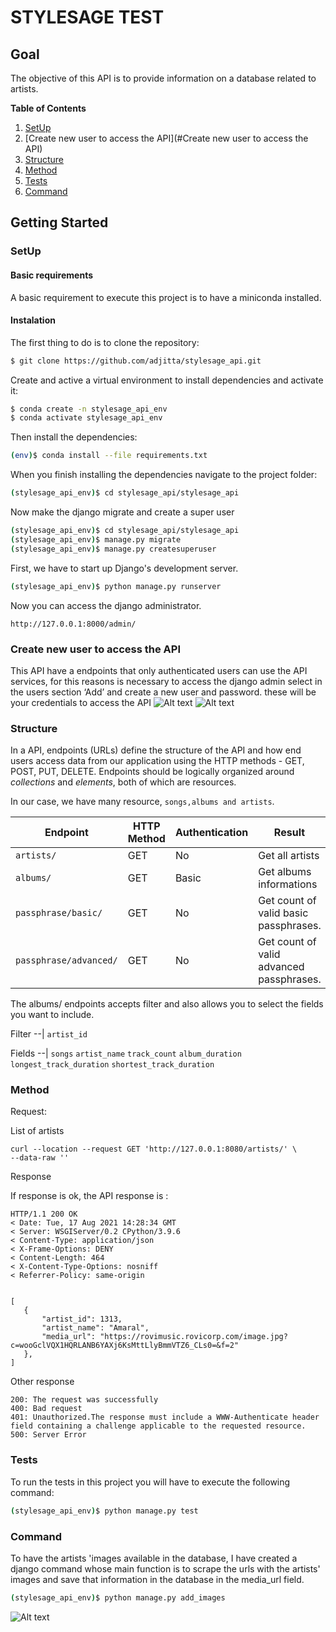 # STYLESAGE TEST

## Goal
The objective of this API is to provide information on a database related to artists.

**Table of Contents**

1. [SetUp](#SetUp)
2. [Create new user to access the API](#Create new user to access the API)
3. [Structure](#Structure)
4. [Method](#Method)
5. [Tests](#Tests)
6. [Command](#Tests)
   
## Getting Started

### SetUp

#### Basic requirements
A basic requirement to execute this project is to have a miniconda installed.

#### Instalation
The first thing to do is to clone the repository:
```sh
$ git clone https://github.com/adjitta/stylesage_api.git
```
Create and active a virtual environment to install dependencies and activate it:
```sh
$ conda create -n stylesage_api_env
$ conda activate stylesage_api_env
```
Then install the dependencies:
```sh
(env)$ conda install --file requirements.txt
```  
When you finish installing the dependencies navigate to the project folder: 
```sh
(stylesage_api_env)$ cd stylesage_api/stylesage_api
``` 
Now make the django migrate and create a super user
```sh
(stylesage_api_env)$ cd stylesage_api/stylesage_api
(stylesage_api_env)$ manage.py migrate
(stylesage_api_env)$ manage.py createsuperuser
``` 
First, we have to start up Django's development server.
``` sh
(stylesage_api_env)$ python manage.py runserver
```
Now you can access the django administrator.

```
http://127.0.0.1:8000/admin/ 
```
### Create new user to access the API
This API have a  endpoints that only authenticated users can use the API services, for this reasons is necessary to access the django admin select in the users section ‘Add’ and create a new user and password. these will be your credentials to access the API
![Alt text](/home/adja/stylesage_api/screenshots/image.png "Django admistration")
![Alt text](/home/adja/stylesage_api/screenshots/image2.png "Django admistration")

### Structure
In a API, endpoints (URLs) define the structure of the API and how end users access data from our application using the HTTP methods - GET, POST, PUT, DELETE. Endpoints should be logically organized around _collections_ and _elements_, both of which are resources.

In our case, we have many resource, `songs,albums and artists`.

Endpoint |HTTP Method | Authentication | Result
-- | -- |-- |--
`artists/` | GET | No | Get all artists
`albums/` | GET | Basic | Get albums informations
`passphrase/basic/ `| GET | No | Get count of valid basic passphrases.
`passphrase/advanced/ ` | GET | No |Get count of valid advanced passphrases.

The albums/ endpoints accepts filter and also allows you to select the fields you want to include.

Filter
--|
`artist_id`

Fields
--|
`songs`
`artist_name`
`track_count`
`album_duration`
`longest_track_duration`
`shortest_track_duration`

### Method
Request:

List of artists
```
curl --location --request GET 'http://127.0.0.1:8080/artists/' \
--data-raw ''
```

Response

If response is ok, the API response is :

```
HTTP/1.1 200 OK
< Date: Tue, 17 Aug 2021 14:28:34 GMT
< Server: WSGIServer/0.2 CPython/3.9.6
< Content-Type: application/json
< X-Frame-Options: DENY
< Content-Length: 464
< X-Content-Type-Options: nosniff
< Referrer-Policy: same-origin


[
   {
       "artist_id": 1313,
       "artist_name": "Amaral",
       "media_url": "https://rovimusic.rovicorp.com/image.jpg?c=wooGclVQX1HQRLANB6YAXj6KsMttLlyBmmVTZ6_CLs0=&f=2"
   },
]
```
Other response
```
200: The request was successfully
400: Bad request
401: Unauthorized.The response must include a WWW-Authenticate header field containing a challenge applicable to the requested resource.
500: Server Error
```

### Tests
To run the tests in this project you will have to execute the following command:
```sh
(stylesage_api_env)$ python manage.py test
```
### Command

To have the artists 'images available in the database, I have created a django command whose main function is to scrape the urls with the artists' images and save that information in the database in the media_url field.
```sh
(stylesage_api_env)$ python manage.py add_images
```
![Alt text](/home/adja/stylesage_api/screenshots/url.png "add image")

